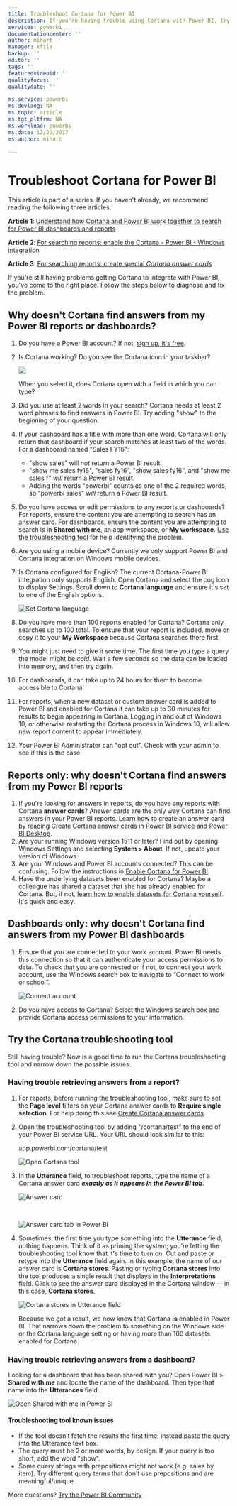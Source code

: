 ```yaml
---
title: Troubleshoot Cortana for Power BI
description: If you're having trouble using Cortana with Power BI, try these suggestions.
services: powerbi
documentationcenter: ''
author: mihart
manager: kfile
backup: ''
editor: ''
tags: ''
featuredvideoid: ''
qualityfocus: ''
qualitydate: ''

ms.service: powerbi
ms.devlang: NA
ms.topic: article
ms.tgt_pltfrm: NA
ms.workload: powerbi
ms.date: 12/20/2017
ms.author: mihart

---
```

# Troubleshoot Cortana for Power BI
This article is part of a series. If you haven't already, we recommend reading the following three articles.

**Article 1**: [Understand how Cortana and Power BI work together to search for Power BI dashboards and reports](service-cortana-intro.md)

**Article 2**: [For searching reports: enable the Cortana - Power BI - Windows integration](service-cortana-enable.md)

**Article 3**: [For searching reports: create special *Cortana answer cards*](service-cortana-answer-cards.md)

If you're still having problems getting Cortana to integrate with Power BI, you've come to the right place. Follow the steps below to diagnose and fix the problem.

## Why doesn't Cortana find answers from my Power BI reports or dashboards?
1. Do you have a Power BI account?  If not, [sign up, it's free](service-self-service-signup-for-power-bi.md).
2. Is Cortana working?  Do you see the Cortana icon in your taskbar?

    ![](media/service-cortana-troubleshoot/power-bi-cortana-icon.png)

    When you select it, does Cortana open with a field in which you can type?
3. Did you use at least 2 words in your search? Cortana needs at least 2 word phrases to find answers in Power BI. Try adding "show" to the beginning of your question.
4. If your dashboard has a title with more than one word, Cortana will only return that dashboard if your search matches at least two of the words. For a dashboard named "Sales FY16":

   * "show sales" will *not* return a Power BI result.   
   * "show me sales fy16", "sales fy16", "show sales fy16", and "show me sales f" *will* return a Power BI result.    
   * Adding the words "powerbi" counts as one of the 2 required words, so "powerbi sales" *will* return a Power BI result.
5. Do you have access or edit permissions to any reports or dashboards? For reports, ensure the content you are attempting to search has an [answer card](service-cortana-answer-cards.md).  For dashboards, ensure the content you are attempting to search is in  **Shared with me**, an app workspace, or **My workspace**. [Use the troubleshooting tool](#try-the-cortana-troubleshooting-tool) for help identifying the problem.
6. Are you using a mobile device?  Currently we only support Power BI and Cortana integration on Windows mobile devices.
7. Is Cortana configured for English?  The current Cortana-Power BI integration only supports English. Open Cortana and select the cog icon to display Settings. Scroll down to **Cortana language** and ensure it's set to one of the English options.

   ![Set Cortana language](media/service-cortana-troubleshoot/power-bi-cortana-language.png)
8. Do you have more than 100 reports enabled for Cortana?  Cortana only searches up to 100 total.  To ensure that your report is included, move or copy it to your **My Workspace** because Cortana searches there first.
9. You might just need to give it some time. The first time you type a query the model might be *cold*. Wait a few seconds so the data can be loaded into memory, and then try again.
10. For dashboards, it can take up to 24 hours for them to become accessible to Cortana.    
11. For reports, when a new dataset or custom answer card is added to Power BI and enabled for Cortana it can take up to 30 minutes for results to begin appearing in Cortana. Logging in and out of Windows 10, or otherwise restarting the Cortana process in Windows 10, will allow new report content to appear immediately.  
12. Your Power BI Administrator can "opt out". Check with your admin to see if this is the case.

## Reports only: why doesn't Cortana find answers from my Power BI reports
1. If you're looking for answers in reports, do you have any reports with Cortana **answer cards**? Answer cards are the only way Cortana can find answers in your Power BI reports.  Learn how to create an answer card by reading [Create Cortana answer cards in Power BI service and Power BI Desktop](service-cortana-answer-cards.md).
2. Are your running Windows version 1511 or later?  Find out by opening Windows Settings and selecting **System > About**. If not, update your version of Windows.
3. Are your Windows and Power BI accounts connected? This can be confusing. Follow the instructions in [Enable Cortana for Power BI](service-cortana-enable.md#add-your-power-bi-credentials-to-windows).
4. Have the underlying datasets been enabled for Cortana? Maybe a colleague has shared a dataset that she has already enabled for Cortana. But, if not, [learn how to enable datasets for Cortana yourself](service-cortana-enable.md). It's quick and easy.

## Dashboards only: why doesn't Cortana find answers from my Power BI dashboards
1. Ensure that you are connected to your work account. Power BI needs this connection so that it can authenticate your access permissions to data. To check that you are connected or if not, to connect your work account, use the Windows search box to navigate to “Connect to work or school”.  

    ![Connect account](media/service-cortana-troubleshoot/power-bi-cortana-connect.png)
2. Do you have access to Cortana? Select the Windows search box and provide Cortana access permissions to your information.

## Try the Cortana troubleshooting tool
Still having trouble?  Now is a good time to run the Cortana troubleshooting tool and narrow down the possible issues.

### Having trouble retrieving answers from a report?
1. For reports, before running the troubleshooting tool, make sure to set the **Page level** filters on your Cortana answer cards to **Require single selection**. For help doing this see [Create Cortana answer cards](service-cortana-answer-cards.md).
2. Open the troubleshooting tool by adding "/cortana/test" to the end of your Power BI service URL. Your URL should look similar to this:

   app.powerbi.com/cortana/test

   ![Open Cortana tool](media/service-cortana-troubleshoot/power-bi-cortana-tool2.png)
3. In the **Utterance** field, to troubleshoot reports, type the name of a Cortana answer card ***exactly as it appears in the Power BI tab***.

   ![Answer card](media/service-cortana-troubleshoot/power-bi-answer-card-new.png)

   </br>

   ![Answer card tab in Power BI](media/service-cortana-troubleshoot/power-bi-answer-card2.png)
4. Sometimes, the first time you type something into the **Utterance** field, nothing happens. Think of it as priming the system; you're letting the troubleshooting tool know that it's time to turn on. Cut and paste or retype into the **Utterance** field again. In this example, the name of our answer card is **Cortana stores**. Pasting or typing **Cortana stores** into the tool produces a single result that displays in the **Interpretations** field. Click to see the answer card displayed in the Cortana window -- in this case, **Cortana stores**.

   ![Cortana stores in Utterance field](media/service-cortana-troubleshoot/power-bi-utterance.png)

   Because we got a result, we now know that Cortana **is** enabled in Power BI. That narrows down the problem to something on the Windows side or the Cortana language setting or having more than 100 datasets enabled for Cortana.

### Having trouble retrieving answers from a dashboard?
Looking for a dashboard that has been shared with you?  Open Power BI > **Shared with me** and locate the name of the dashboard.  Then type that name into the **Utterances** field.

![Open Shared with me in Power BI](media/service-cortana-troubleshoot/power-bi-cortana-shared-with-me.png)


#### Troubleshooting tool known issues
* If the tool doesn’t fetch the results the first time; instead paste the query into the Utterance text box.
* The query must be 2 or more words, by design.  If your query is too short, add the word "show".
* Some query strings with prepositions might not work (e.g. sales by item). Try different query terms that don't use prepositions and are meaningful/unique.

More questions? [Try the Power BI Community](http://community.powerbi.com/)
